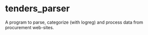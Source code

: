 # tenders_parser
 A program to parse, categorize (with logreg) and process data from procurement web-sites.
